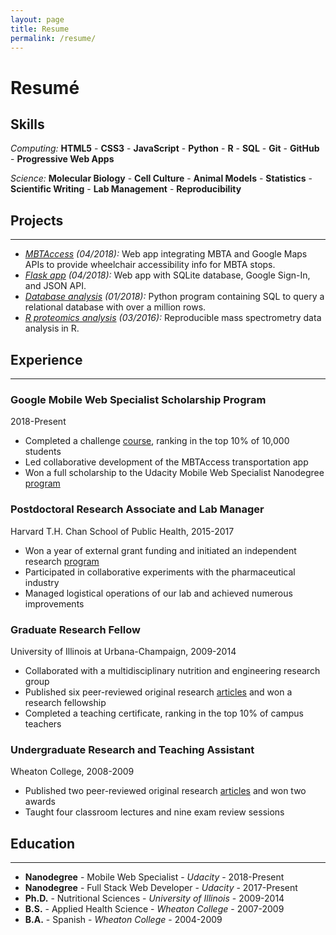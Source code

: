 ```yaml
---
layout: page
title: Resume
permalink: /resume/
---
```

# Resumé

## Skills

<i class="fas fa-code fa-lg"></i> *Computing:*
**HTML5** - **CSS3** - **JavaScript** - **Python** - **R** - **SQL** - **Git** - **GitHub** - **Progressive Web Apps**

<i class="fas fa-flask fa-lg"></i> *Science:*
**Molecular Biology** - **Cell Culture** - **Animal Models** - **Statistics** - **Scientific Writing** - **Lab Management** - **Reproducibility**

## Projects

---

- *[MBTAccess](https://growwithgooglema.github.io/gwg-mbta/) (04/2018):*  Web app integrating MBTA and Google Maps APIs to provide wheelchair accessibility info for MBTA stops.
- *[Flask app](https://github.com/br3ndonland/udacity-fsnd-p4-flask-catalog) (04/2018):* Web app with SQLite database, Google Sign-In, and JSON API.
- *[Database analysis](https://github.com/br3ndonland/udacity-fsnd-p3-sql) (01/2018):* Python program containing SQL to query a relational database with over a million rows.
- *[R proteomics analysis](https://github.com/br3ndonland/R-proteomics-Nrf1) (03/2016):* Reproducible mass spectrometry data analysis in R.

## Experience

---

### Google Mobile Web Specialist Scholarship Program

2018-Present

- Completed a challenge [course](https://github.com/br3ndonland/udacity-google), ranking in the top 10% of 10,000 students
- Led collaborative development of the MBTAccess transportation app
- Won a full scholarship to the Udacity Mobile Web Specialist Nanodegree [program](https://www.udacity.com/course/mobile-web-specialist-nanodegree--nd024)

### Postdoctoral Research Associate and Lab Manager

Harvard T.H. Chan School of Public Health, 2015-2017

- Won a year of external grant funding and initiated an independent research [program](https://www.dropbox.com/s/kds6nwgdao378un/nutritional-screening-eb2017.pdf?dl=0)
- Participated in collaborative experiments with the pharmaceutical industry
- Managed logistical operations of our lab and achieved numerous improvements

### Graduate Research Fellow

University of Illinois at Urbana-Champaign, 2009-2014

- Collaborated with a multidisciplinary nutrition and engineering research group
- Published six peer-reviewed original research [articles](https://scholar.google.com/citations?user=ZJ2yZa8AAAAJ&hl=en) and won a research fellowship
- Completed a teaching certificate, ranking in the top 10% of campus teachers

### Undergraduate Research and Teaching Assistant

Wheaton College, 2008-2009

- Published two peer-reviewed original research [articles](https://scholar.google.com/citations?user=ZJ2yZa8AAAAJ&hl=en) and won two awards
- Taught four classroom lectures and nine exam review sessions

## Education

---

- **Nanodegree** - Mobile Web Specialist - *Udacity* - 2018-Present
- **Nanodegree** - Full Stack Web Developer - *Udacity* - 2017-Present
- **Ph.D.** - Nutritional Sciences - *University of Illinois* - 2009-2014
- **B.S.** - Applied Health Science - *Wheaton College* - 2007-2009
- **B.A.** - Spanish - *Wheaton College* - 2004-2009